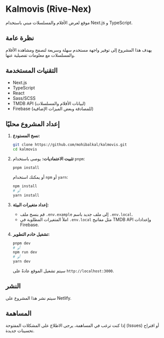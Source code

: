 # Kalmovis (Rive-Nex)

موقع لعرض الأفلام والمسلسلات مبني باستخدام Next.js و TypeScript.

## نظرة عامة

يهدف هذا المشروع إلى توفير واجهة مستخدم سهلة وسريعة لتصفح ومشاهدة الأفلام والمسلسلات مع معلومات تفصيلية عنها.

## التقنيات المستخدمة

- Next.js
- TypeScript
- React
- Sass/SCSS
- TMDB API (لبيانات الأفلام والمسلسلات)
- Firebase (للمصادقة وبعض الميزات الإضافية)

## إعداد المشروع محليًا

1.  **نسخ المستودع:**

    ```bash
    git clone https://github.com/mohibalkal/kalmovis.git
    cd kalmovis
    ```

2.  **تثبيت الاعتماديات:**
    يوصى باستخدام `pnpm`:

    ```bash
    pnpm install
    ```

    أو يمكنك استخدام `npm` أو `yarn`:

    ```bash
    npm install
    # أو
    yarn install
    ```

3.  **إعداد متغيرات البيئة:**

    - قم بنسخ ملف `.env.example` إلى ملف جديد باسم `.env.local`.
    - املأ المتغيرات المطلوبة في `.env.local` مثل مفاتيح TMDB API وإعدادات Firebase.

4.  **تشغيل خادم التطوير:**
    ```bash
    pnpm dev
    # أو
    npm run dev
    # أو
    yarn dev
    ```
    سيتم تشغيل الموقع عادةً على `http://localhost:3000`.

## النشر

سيتم نشر هذا المشروع على Netlify.

## المساهمة

إذا كنت ترغب في المساهمة، يرجى الاطلاع على المشكلات المفتوحة (Issues) أو اقتراح تحسينات جديدة.

